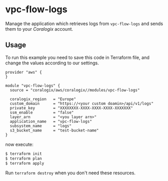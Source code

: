 #  vpc-flow-logs

Manage the application which retrieves logs from `vpc-flow-logs` and sends them to your *Coralogix* account.

## Usage

To run this example you need to save this code in Terraform file, and change the values according to our settings.

```hcl
provider "aws" {
}

module "vpc-flow-logs" {
  source = "coralogix/aws/coralogix//modules/vpc-flow-logs"

  coralogix_region   = "Europe"
  custom_domain      = "https://<your custom doamin>/api/v1/logs"
  private_key        = "XXXXXXXX-XXXX-XXXX-XXXX-XXXXXXX"
  ssm_enable         = "false"
  layer_arn          = "<you layer arn>"
  application_name   = "vpc-flow-logs"
  subsystem_name     = "logs"
  s3_bucket_name     = "test-bucket-name"
}
```
now execute:
```bash
$ terraform init
$ terraform plan
$ terraform apply
```
Run `terraform destroy` when you don't need these resources.

